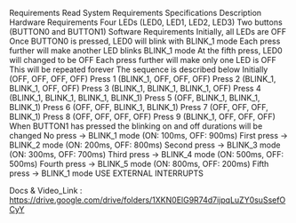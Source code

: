 Requirements
Read System Requirements Specifications
Description
Hardware Requirements
Four LEDs (LED0, LED1, LED2, LED3)
Two buttons (BUTTON0 and BUTTON1)
Software Requirements
Initially, all LEDs are OFF
Once BUTTON0 is pressed, LED0 will blink with BLINK_1 mode
Each press further will make another LED blinks BLINK_1 mode
At the fifth press, LED0 will changed to be OFF
Each press further will make only one LED is OFF
This will be repeated forever
The sequence is described below 
Initially (OFF, OFF, OFF, OFF)
Press 1 (BLINK_1, OFF, OFF, OFF)
Press 2 (BLINK_1, BLINK_1, OFF, OFF)
Press 3 (BLINK_1, BLINK_1, BLINK_1, OFF)
Press 4 (BLINK_1, BLINK_1, BLINK_1, BLINK_1)
Press 5 (OFF, BLINK_1, BLINK_1, BLINK_1)
Press 6 (OFF, OFF, BLINK_1, BLINK_1)
Press 7 (OFF, OFF, OFF, BLINK_1)
Press 8 (OFF, OFF, OFF, OFF)
Press 9 (BLINK_1, OFF, OFF, OFF)
When BUTTON1 has pressed the blinking on and off durations will be changed
No press → BLINK_1 mode (ON: 100ms, OFF: 900ms)
First press → BLINK_2 mode (ON: 200ms, OFF: 800ms)
Second press → BLINK_3 mode (ON: 300ms, OFF: 700ms)
Third press → BLINK_4 mode (ON: 500ms, OFF: 500ms)
Fourth  press → BLINK_5 mode (ON: 800ms, OFF: 200ms)
Fifth press → BLINK_1 mode
USE EXTERNAL INTERRUPTS


Docs & Video_Link : https://drive.google.com/drive/folders/1XKN0ElG9R74d7ijpqLuZY0suSsefOCyY

